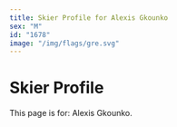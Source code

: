 ```yaml
---
title: Skier Profile for Alexis Gkounko
sex: "M"
id: "1678"
image: "/img/flags/gre.svg" 
---
```


# Skier Profile

This page is for: Alexis Gkounko.
    